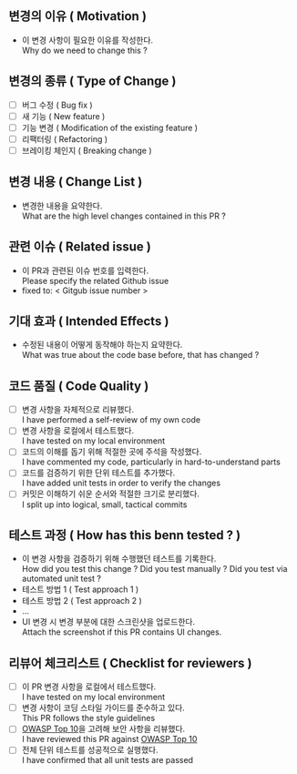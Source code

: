 ## 변경의 이유 ( Motivation )
- 이 변경 사항이 필요한 이유를 작성한다.  
  Why do we need to change this ?

## 변경의 종류 ( Type of Change )
- [ ] 버그 수정 ( Bug fix )
- [ ] 새 기능 ( New feature )
- [ ] 기능 변경 ( Modification of the existing feature )
- [ ] 리팩터링 ( Refactoring )
- [ ] 브레이킹 체인지 ( Breaking change )

## 변경 내용 ( Change List )
- 변경한 내용을 요약한다.  
  What are the high level changes contained in this PR ?

## 관련 이슈 ( Related issue )
- 이 PR과 관련된 이슈 번호를 입력한다.  
  Please specify the related Github issue
- fixed to: < Gitgub issue number >

## 기대 효과 ( Intended Effects )
- 수정된 내용이 어떻게 동작해야 하는지 요약한다.  
  What was true about the code base before, that has changed ?

## 코드 품질 ( Code Quality )
- [ ] 변경 사항을 자체적으로 리뷰했다.  
  I have performed a self-review of my own code
- [ ] 변경 사항을 로컬에서 테스트했다.  
  I have tested on my local environment
- [ ] 코드의 이해를 돕기 위해 적절한 곳에 주석을 작성했다.  
  I have commented my code, particularly in hard-to-understand parts
- [ ] 코드를 검증하기 위한 단위 테스트를 추가했다.  
  I have added unit tests in order to verify the changes
- [ ] 커밋은 이해하기 쉬운 순서와 적절한 크기로 분리했다.  
  I split up into logical, small, tactical commits

## 테스트 과정 ( How has this benn tested ? )
- 이 변경 사항을 검증하기 위해 수행했던 테스트를 기록한다.  
  How did you test this change ? Did you test manually ? Did you test via automated unit test ?
- 테스트 방법 1 ( Test approach 1 )
- 테스트 방법 2 ( Test approach 2 )
- ...
- UI 변경 시 변경 부분에 대한 스크린샷을 업로드한다.  
  Attach the screenshot if this PR contains UI changes.

## 리뷰어 체크리스트 ( Checklist for reviewers )
- [ ] 이 PR 변경 사항을 로컬에서 테스트했다.  
  I have tested on my local environment
- [ ] 변경 사항이 코딩 스타일 가이드를 준수하고 있다.  
  This PR follows the style guidelines
- [ ] [OWASP Top 10](https://owasp.org/www-project-top-ten/)을 고려해 보안 사항을 리뷰했다.  
  I have reviewed this PR against [OWASP Top 10](https://owasp.org/www-project-top-ten/)
- [ ] 전체 단위 테스트를 성공적으로 실행했다.  
  I have confirmed that all unit tests are passed
